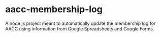 # aacc-membership-log
A node.js project meant to automatically update the membership log for AACC using information from Google Spreadsheets and Google Forms.

